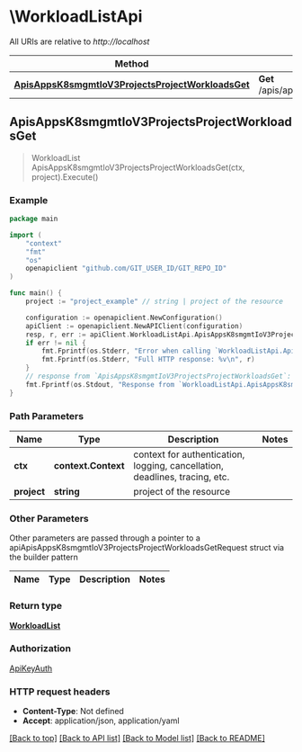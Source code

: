 # \WorkloadListApi

All URIs are relative to *http://localhost*

Method | HTTP request | Description
------------- | ------------- | -------------
[**ApisAppsK8smgmtIoV3ProjectsProjectWorkloadsGet**](WorkloadListApi.md#ApisAppsK8smgmtIoV3ProjectsProjectWorkloadsGet) | **Get** /apis/apps.k8smgmt.io/v3/projects/{project}/workloads | 



## ApisAppsK8smgmtIoV3ProjectsProjectWorkloadsGet

> WorkloadList ApisAppsK8smgmtIoV3ProjectsProjectWorkloadsGet(ctx, project).Execute()





### Example

```go
package main

import (
    "context"
    "fmt"
    "os"
    openapiclient "github.com/GIT_USER_ID/GIT_REPO_ID"
)

func main() {
    project := "project_example" // string | project of the resource

    configuration := openapiclient.NewConfiguration()
    apiClient := openapiclient.NewAPIClient(configuration)
    resp, r, err := apiClient.WorkloadListApi.ApisAppsK8smgmtIoV3ProjectsProjectWorkloadsGet(context.Background(), project).Execute()
    if err != nil {
        fmt.Fprintf(os.Stderr, "Error when calling `WorkloadListApi.ApisAppsK8smgmtIoV3ProjectsProjectWorkloadsGet``: %v\n", err)
        fmt.Fprintf(os.Stderr, "Full HTTP response: %v\n", r)
    }
    // response from `ApisAppsK8smgmtIoV3ProjectsProjectWorkloadsGet`: WorkloadList
    fmt.Fprintf(os.Stdout, "Response from `WorkloadListApi.ApisAppsK8smgmtIoV3ProjectsProjectWorkloadsGet`: %v\n", resp)
}
```

### Path Parameters


Name | Type | Description  | Notes
------------- | ------------- | ------------- | -------------
**ctx** | **context.Context** | context for authentication, logging, cancellation, deadlines, tracing, etc.
**project** | **string** | project of the resource | 

### Other Parameters

Other parameters are passed through a pointer to a apiApisAppsK8smgmtIoV3ProjectsProjectWorkloadsGetRequest struct via the builder pattern


Name | Type | Description  | Notes
------------- | ------------- | ------------- | -------------


### Return type

[**WorkloadList**](WorkloadList.md)

### Authorization

[ApiKeyAuth](../README.md#ApiKeyAuth)

### HTTP request headers

- **Content-Type**: Not defined
- **Accept**: application/json, application/yaml

[[Back to top]](#) [[Back to API list]](../README.md#documentation-for-api-endpoints)
[[Back to Model list]](../README.md#documentation-for-models)
[[Back to README]](../README.md)

